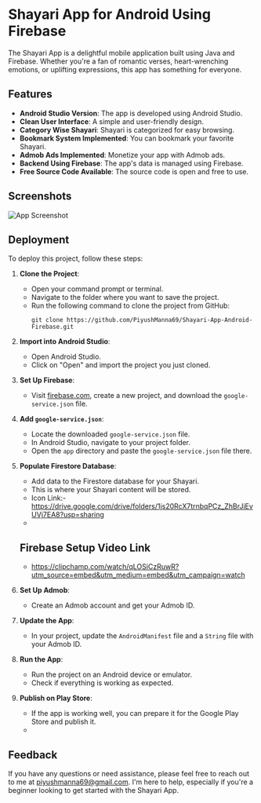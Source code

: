 # Shayari App for Android Using Firebase

The Shayari App is a delightful mobile application built using Java and Firebase. Whether you're a fan of romantic verses, heart-wrenching emotions, or uplifting expressions, this app has something for everyone.

## Features

- **Android Studio Version**: The app is developed using Android Studio.
- **Clean User Interface**: A simple and user-friendly design.
- **Category Wise Shayari**: Shayari is categorized for easy browsing.
- **Bookmark System Implemented**: You can bookmark your favorite Shayari.
- **Admob Ads Implemented**: Monetize your app with Admob ads.
- **Backend Using Firebase**: The app's data is managed using Firebase.
- **Free Source Code Available**: The source code is open and free to use.

## Screenshots

![App Screenshot](https://scontent.fbir5-1.fna.fbcdn.net/v/t39.30808-6/398176124_297480863178192_9189456329078294827_n.jpg?_nc_cat=109&ccb=1-7&_nc_sid=5f2048&_nc_ohc=o-0aKAAxpuYAX9cOgGQ&_nc_ht=scontent.fbir5-1.fna&oh=00_AfAAb1hbMG02tY8pKGftlkSNNnQD6vX1qjfofqoBI4q5_g&oe=654B751D)

## Deployment

To deploy this project, follow these steps:

1. **Clone the Project**:
   - Open your command prompt or terminal.
   - Navigate to the folder where you want to save the project.
   - Run the following command to clone the project from GitHub:
     ```
     git clone https://github.com/PiyushManna69/Shayari-App-Android-Firebase.git
     ```

2. **Import into Android Studio**:
   - Open Android Studio.
   - Click on "Open" and import the project you just cloned.

3. **Set Up Firebase**:
   - Visit [firebase.com](https://firebase.google.com/), create a new project, and download the `google-service.json` file.

4. **Add `google-service.json`**:
   - Locate the downloaded `google-service.json` file.
   - In Android Studio, navigate to your project folder.
   - Open the `app` directory and paste the `google-service.json` file there.

5. **Populate Firestore Database**:
   - Add data to the Firestore database for your Shayari.
   - This is where your Shayari content will be stored.
   - Icon Link:- https://drive.google.com/drive/folders/1js20RcX7trnbqPCz_ZhBrJiEvUVj7EA8?usp=sharing
   - 
   ## Firebase Setup Video Link
   - https://clipchamp.com/watch/qLOSiCzRuwR?utm_source=embed&utm_medium=embed&utm_campaign=watch
  

6. **Set Up Admob**:
   - Create an Admob account and get your Admob ID.

7. **Update the App**:
   - In your project, update the `AndroidManifest` file and a `String` file with your Admob ID.

8. **Run the App**:
   - Run the project on an Android device or emulator.
   - Check if everything is working as expected.

9. **Publish on Play Store**:
   - If the app is working well, you can prepare it for the Google Play Store and publish it.
   -

## Feedback

If you have any questions or need assistance, please feel free to reach out to me at piyushmanna69@gmail.com. I'm here to help, especially if you're a beginner looking to get started with the Shayari App.
